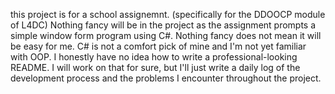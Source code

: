 this project is for a school assignemnt. (specifically for the DDOOCP module of L4DC)
Nothing fancy will be in the project as the assignment prompts a simple window form program using C#.
Nothing fancy does not mean it will be easy for me. C# is not a comfort pick of mine and I'm not yet familiar with OOP.
I honestly have no idea how to write a professional-looking README. 
I will work on that for sure, but I'll just write a daily log of the development process and the problems I encounter throughout the project.
